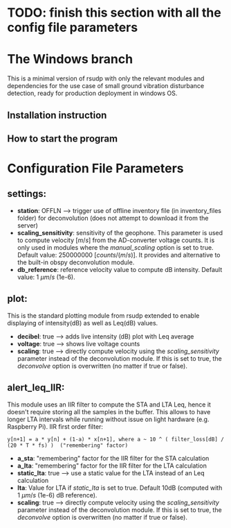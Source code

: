 # TODO: finish this section with all the config file parameters

# The Windows branch
This is a minimal version of rsudp with only the relevant modules and dependencies for the use case of small ground vibration disturbance detection, ready for production deployment in windows OS.

## Installation instruction

 

## How to start the program



# Configuration File Parameters
## settings:
- **station**: OFFLN  --> trigger use of offline inventory file (in inventory_files folder) for deconvolution (does not attempt to download it from the server)
- **scaling_sensitivity**: sensitivity of the geophone. This parameter is used to compute velocity [$m/s$] from the AD-converter voltage counts. It is only used in modules where the *manual_scaling* option is set to true. Default value: 250000000 [$counts/(m/s)$]. It provides and alternative to the built-in obspy deconvolution module. 
- **db_reference**: reference velocity value to compute dB intensity. Default value: 1 $\mu m/s$ (1e-6).

## plot:
This is the standard plotting module from rsudp extended to enable displaying of intensity(dB) as well as Leq(dB) values.

- **decibel**: true --> adds live intensity (dB) plot with Leq average
- **voltage**: true --> shows live voltage counts
- **scaling**: true --> directly compute velocity using the *scaling_sensitivity* parameter instead of the deconvolution module. If this is set to true, the *deconvolve* option is overwritten (no matter if true or false).

## alert_leq_IIR:
This module uses an IIR filter to compute the STA and LTA Leq, hence it doesn't require storing all the samples in the buffer. This allows to have longer LTA intervals while running without issue on light hardware (e.g. Raspberry Pi). 
IIR first order filter:

    y[n+1] = a * y[n] + (1-a) * x[n+1], where a ~ 10 ^ ( filter_loss[dB] / (20 * T * fs) )  ("remembering" factor)

- **a_sta**: "remembering" factor for the IIR filter for the STA calculation
- **a_lta**: "remembering" factor for the IIR filter for the LTA calculation
- **static_lta**: true --> use a static value for the LTA instead of an Leq calculation
- **lta**: Value for LTA if *static_lta* is set to true. Default 10dB (computed with 1 $\mu m/s$ (1e-6) dB reference).
- **scaling**: true --> directly compute velocity using the *scaling_sensitivity* parameter instead of the deconvolution module. If this is set to true, the *deconvolve* option is overwritten (no matter if true or false).


